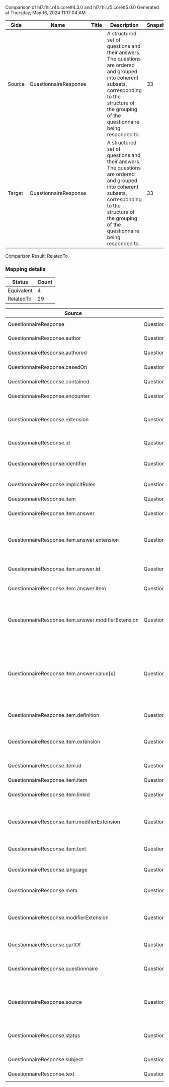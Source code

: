 Comparison of hl7.fhir.r4b.core#4.3.0 and hl7.fhir.r5.core#5.0.0
Generated at Thursday, May 16, 2024 11:17:04 AM

| Side | Name | Title | Description | Snapshot | Differential |
| --- | --- | --- | --- | --- | --- |
| Source | QuestionnaireResponse |  | A structured set of questions and their answers. The questions are ordered and grouped into coherent subsets, corresponding to the structure of the grouping of the questionnaire being responded to. | 33 | 19 |
| Target | QuestionnaireResponse |  | A structured set of questions and their answers. The questions are ordered and grouped into coherent subsets, corresponding to the structure of the grouping of the questionnaire being responded to. | 33 | 19 |


Comparison Result: RelatedTo


### Mapping details

| Status | Count |
| ------ | ----- |
Equivalent | 4 |
RelatedTo | 29 |


| Source | Target | Status | Message |
| ------ | ------ | ------ | ------- |
| QuestionnaireResponse | QuestionnaireResponse | Equivalent | R4B `QuestionnaireResponse` maps as Equivalent to R5 `QuestionnaireResponse` |
| QuestionnaireResponse.author | QuestionnaireResponse.author | Equivalent | R4B `QuestionnaireResponse.author` maps as Equivalent to R5 `QuestionnaireResponse.author` |
| QuestionnaireResponse.authored | QuestionnaireResponse.authored | Equivalent | R4B `QuestionnaireResponse.authored` maps as Equivalent to R5 `QuestionnaireResponse.authored` |
| QuestionnaireResponse.basedOn | QuestionnaireResponse.basedOn | Equivalent | R4B `QuestionnaireResponse.basedOn` maps as Equivalent to R5 `QuestionnaireResponse.basedOn` |
| QuestionnaireResponse.contained | QuestionnaireResponse.contained | Equivalent | R4B `QuestionnaireResponse.contained` maps as Equivalent to R5 `QuestionnaireResponse.contained` |
| QuestionnaireResponse.encounter | QuestionnaireResponse.encounter | Equivalent | R4B `QuestionnaireResponse.encounter` maps as Equivalent to R5 `QuestionnaireResponse.encounter` |
| QuestionnaireResponse.extension | QuestionnaireResponse.extension | RelatedTo | R4B `QuestionnaireResponse.extension` maps as RelatedTo to R5 `QuestionnaireResponse.extension` - extension has change due to type change: R4B `extension` `Extension` maps as RelatedTo for R5 `extension` |
| QuestionnaireResponse.id | QuestionnaireResponse.id | Equivalent | R4B `QuestionnaireResponse.id` maps as Equivalent to R5 `QuestionnaireResponse.id` |
| QuestionnaireResponse.identifier | QuestionnaireResponse.identifier | RelatedTo | R4B `QuestionnaireResponse.identifier` maps as RelatedTo to R5 `QuestionnaireResponse.identifier` - identifier changed from scalar to array (max cardinality from 1 to *) |
| QuestionnaireResponse.implicitRules | QuestionnaireResponse.implicitRules | Equivalent | R4B `QuestionnaireResponse.implicitRules` maps as Equivalent to R5 `QuestionnaireResponse.implicitRules` |
| QuestionnaireResponse.item | QuestionnaireResponse.item | Equivalent | R4B `QuestionnaireResponse.item` maps as Equivalent to R5 `QuestionnaireResponse.item` |
| QuestionnaireResponse.item.answer | QuestionnaireResponse.item.answer | Equivalent | R4B `QuestionnaireResponse.item.answer` maps as Equivalent to R5 `QuestionnaireResponse.item.answer` |
| QuestionnaireResponse.item.answer.extension | QuestionnaireResponse.item.answer.extension | RelatedTo | R4B `QuestionnaireResponse.item.answer.extension` maps as RelatedTo to R5 `QuestionnaireResponse.item.answer.extension` - extension has change due to type change: R4B `extension` `Extension` maps as RelatedTo for R5 `extension` |
| QuestionnaireResponse.item.answer.id | QuestionnaireResponse.item.answer.id | Equivalent | R4B `QuestionnaireResponse.item.answer.id` maps as Equivalent to R5 `QuestionnaireResponse.item.answer.id` |
| QuestionnaireResponse.item.answer.item | QuestionnaireResponse.item.answer.item | Equivalent | R4B `QuestionnaireResponse.item.answer.item` maps as Equivalent to R5 `QuestionnaireResponse.item.answer.item` |
| QuestionnaireResponse.item.answer.modifierExtension | QuestionnaireResponse.item.answer.modifierExtension | RelatedTo | R4B `QuestionnaireResponse.item.answer.modifierExtension` maps as RelatedTo to R5 `QuestionnaireResponse.item.answer.modifierExtension` - modifierExtension has change due to type change: R4B `modifierExtension` `Extension` maps as RelatedTo for R5 `modifierExtension` |
| QuestionnaireResponse.item.answer.value[x] | QuestionnaireResponse.item.answer.value[x] | RelatedTo | R4B `QuestionnaireResponse.item.answer.value[x]` maps as RelatedTo to R5 `QuestionnaireResponse.item.answer.value[x]` - value[x] made the element mandatory; value[x] increased the minimum cardinality from 0 to 1; value[x] has change due to type change: R4B `value[x]` `Attachment` maps as RelatedTo for R5 `value[x]`; value[x] has change due to type change: R4B `value[x]` `Quantity` maps as SourceIsNarrowerThanTarget for R5 `value[x]` |
| QuestionnaireResponse.item.definition | QuestionnaireResponse.item.definition | Equivalent | R4B `QuestionnaireResponse.item.definition` maps as Equivalent to R5 `QuestionnaireResponse.item.definition` |
| QuestionnaireResponse.item.extension | QuestionnaireResponse.item.extension | RelatedTo | R4B `QuestionnaireResponse.item.extension` maps as RelatedTo to R5 `QuestionnaireResponse.item.extension` - extension has change due to type change: R4B `extension` `Extension` maps as RelatedTo for R5 `extension` |
| QuestionnaireResponse.item.id | QuestionnaireResponse.item.id | Equivalent | R4B `QuestionnaireResponse.item.id` maps as Equivalent to R5 `QuestionnaireResponse.item.id` |
| QuestionnaireResponse.item.item | QuestionnaireResponse.item.item | Equivalent | R4B `QuestionnaireResponse.item.item` maps as Equivalent to R5 `QuestionnaireResponse.item.item` |
| QuestionnaireResponse.item.linkId | QuestionnaireResponse.item.linkId | Equivalent | R4B `QuestionnaireResponse.item.linkId` maps as Equivalent to R5 `QuestionnaireResponse.item.linkId` |
| QuestionnaireResponse.item.modifierExtension | QuestionnaireResponse.item.modifierExtension | RelatedTo | R4B `QuestionnaireResponse.item.modifierExtension` maps as RelatedTo to R5 `QuestionnaireResponse.item.modifierExtension` - modifierExtension has change due to type change: R4B `modifierExtension` `Extension` maps as RelatedTo for R5 `modifierExtension` |
| QuestionnaireResponse.item.text | QuestionnaireResponse.item.text | Equivalent | R4B `QuestionnaireResponse.item.text` maps as Equivalent to R5 `QuestionnaireResponse.item.text` |
| QuestionnaireResponse.language | QuestionnaireResponse.language | RelatedTo | R4B `QuestionnaireResponse.language` maps as RelatedTo to R5 `QuestionnaireResponse.language` - language made the binding required (from Preferred) for http://hl7.org/fhir/ValueSet/all-languages|5.0.0 |
| QuestionnaireResponse.meta | QuestionnaireResponse.meta | Equivalent | R4B `QuestionnaireResponse.meta` maps as Equivalent to R5 `QuestionnaireResponse.meta` |
| QuestionnaireResponse.modifierExtension | QuestionnaireResponse.modifierExtension | RelatedTo | R4B `QuestionnaireResponse.modifierExtension` maps as RelatedTo to R5 `QuestionnaireResponse.modifierExtension` - modifierExtension has change due to type change: R4B `modifierExtension` `Extension` maps as RelatedTo for R5 `modifierExtension` |
| QuestionnaireResponse.partOf | QuestionnaireResponse.partOf | Equivalent | R4B `QuestionnaireResponse.partOf` maps as Equivalent to R5 `QuestionnaireResponse.partOf` |
| QuestionnaireResponse.questionnaire | QuestionnaireResponse.questionnaire | RelatedTo | R4B `QuestionnaireResponse.questionnaire` maps as RelatedTo to R5 `QuestionnaireResponse.questionnaire` - questionnaire made the element mandatory; questionnaire increased the minimum cardinality from 0 to 1 |
| QuestionnaireResponse.source | QuestionnaireResponse.source | SourceIsNarrowerThanTarget | R4B `QuestionnaireResponse.source` maps as SourceIsNarrowerThanTarget to R5 `QuestionnaireResponse.source` - source has change due to type change: R4B `source` `Reference` maps as SourceIsNarrowerThanTarget for R5 `source` |
| QuestionnaireResponse.status | QuestionnaireResponse.status | Equivalent | R4B `QuestionnaireResponse.status` maps as Equivalent to R5 `QuestionnaireResponse.status` - status has compatible required binding for code type: http://hl7.org/fhir/ValueSet/questionnaire-answers-status|4.3.0 and http://hl7.org/fhir/ValueSet/questionnaire-answers-status|5.0.0 (Equivalent) |
| QuestionnaireResponse.subject | QuestionnaireResponse.subject | Equivalent | R4B `QuestionnaireResponse.subject` maps as Equivalent to R5 `QuestionnaireResponse.subject` |
| QuestionnaireResponse.text | QuestionnaireResponse.text | Equivalent | R4B `QuestionnaireResponse.text` maps as Equivalent to R5 `QuestionnaireResponse.text` |


